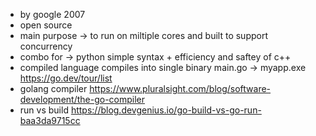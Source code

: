*  by google 2007
*  open source
*  main purpose -> to run on miltiple cores and built to support concurrency   
*  combo for -> python simple syntax + efficiency and saftey of c++
*  compiled language compiles into single binary main.go -> myapp.exe
https://go.dev/tour/list
*  golang compiler https://www.pluralsight.com/blog/software-development/the-go-compiler
*  run vs build https://blog.devgenius.io/go-build-vs-go-run-baa3da9715cc
